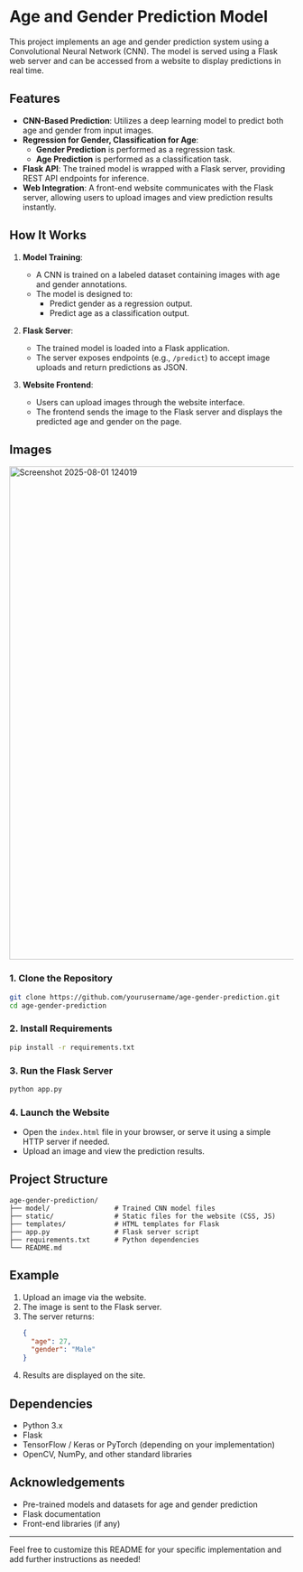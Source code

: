 # Age and Gender Prediction Model

This project implements an age and gender prediction system using a Convolutional Neural Network (CNN). The model is served using a Flask web server and can be accessed from a website to display predictions in real time.

## Features

- **CNN-Based Prediction**: Utilizes a deep learning model to predict both age and gender from input images.
- **Regression for Gender, Classification for Age**:  
  - **Gender Prediction** is performed as a regression task.
  - **Age Prediction** is performed as a classification task.
- **Flask API**: The trained model is wrapped with a Flask server, providing REST API endpoints for inference.
- **Web Integration**: A front-end website communicates with the Flask server, allowing users to upload images and view prediction results instantly.

## How It Works

1. **Model Training**:  
   - A CNN is trained on a labeled dataset containing images with age and gender annotations.
   - The model is designed to:
     - Predict gender as a regression output.
     - Predict age as a classification output.

2. **Flask Server**:  
   - The trained model is loaded into a Flask application.
   - The server exposes endpoints (e.g., `/predict`) to accept image uploads and return predictions as JSON.

3. **Website Frontend**:  
   - Users can upload images through the website interface.
   - The frontend sends the image to the Flask server and displays the predicted age and gender on the page.

## Images
<img width="874" height="874" alt="Screenshot 2025-08-01 124019" src="https://github.com/user-attachments/assets/7c0f1bd8-2862-4a78-8837-359d36ebe1ea" />



### 1. Clone the Repository

```bash
git clone https://github.com/yourusername/age-gender-prediction.git
cd age-gender-prediction
```

### 2. Install Requirements

```bash
pip install -r requirements.txt
```

### 3. Run the Flask Server

```bash
python app.py
```

### 4. Launch the Website

- Open the `index.html` file in your browser, or serve it using a simple HTTP server if needed.
- Upload an image and view the prediction results.

## Project Structure

```
age-gender-prediction/
├── model/                # Trained CNN model files
├── static/               # Static files for the website (CSS, JS)
├── templates/            # HTML templates for Flask
├── app.py                # Flask server script
├── requirements.txt      # Python dependencies
└── README.md
```

## Example

1. Upload an image via the website.
2. The image is sent to the Flask server.
3. The server returns:
    ```json
    {
      "age": 27,
      "gender": "Male"
    }
    ```
4. Results are displayed on the site.

## Dependencies

- Python 3.x
- Flask
- TensorFlow / Keras or PyTorch (depending on your implementation)
- OpenCV, NumPy, and other standard libraries

## Acknowledgements

- Pre-trained models and datasets for age and gender prediction
- Flask documentation
- Front-end libraries (if any)

---

Feel free to customize this README for your specific implementation and add further instructions as needed!
